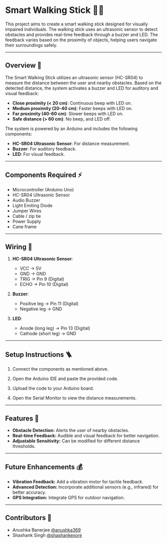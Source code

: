# Smart Walking Stick 👨‍🦯

This project aims to create a smart walking stick designed for visually impaired individuals. The walking stick uses an ultrasonic sensor to detect obstacles and provides real-time feedback through a buzzer and LED. The feedback varies based on the proximity of objects, helping users navigate their surroundings safely.

---

## Overview 🪫

The Smart Walking Stick utilizes an ultrasonic sensor (HC-SR04) to measure the distance between the user and nearby obstacles. Based on the detected distance, the system activates a buzzer and LED for auditory and visual feedback:

- **Close proximity (< 20 cm)**: Continuous beep with LED on.
- **Medium proximity (20-40 cm)**: Faster beeps with LED on.
- **Far proximity (40-60 cm)**: Slower beeps with LED on.
- **Safe distance (> 60 cm)**: No beep, and LED off.

The system is powered by an Arduino and includes the following components:

- **HC-SR04 Ultrasonic Sensor**: For distance measurement.
- **Buzzer**: For auditory feedback.
- **LED**: For visual feedback.

---

## Components Required ⚡

- Microcontroller (Arduino Uno)
- HC-SR04 Ultrasonic Sensor
- Audio Buzzer
- Light Emiting Diode
- Jumper Wires
- Cable / zip tie
- Power Supply
- Cane frame

---

## Wiring 🔌

1. **HC-SR04 Ultrasonic Sensor**:
   - VCC -> 5V
   - GND -> GND
   - TRIG -> Pin 9 (Digital)
   - ECHO -> Pin 10 (Digital)

2. **Buzzer**:
   - Positive leg -> Pin 11 (Digital)
   - Negative leg -> GND

3. **LED**:
   - Anode (long leg) -> Pin 13 (Digital)
   - Cathode (short leg) -> GND

---

## Setup Instructions 🪜

1. Connect the components as mentioned above.
   
2. Open the Arduino IDE and paste the provided code.
   
3. Upload the code to your Arduino board.
   
4. Open the Serial Monitor to view the distance measurements.

---
   
## Features 🔎

- **Obstacle Detection:** Alerts the user of nearby obstacles.
- **Real-time Feedback:** Audible and visual feedback for better navigation.
- **Adjustable Sensitivity:** Can be modified for different distance thresholds.

---

## Future Enhancements 💰

- **Vibration Feedback:** Add a vibration motor for tactile feedback.
- **Advanced Detection:** Incorporate additional sensors (e.g., infrared) for better accuracy.
- **GPS Integration:** Integrate GPS for outdoor navigation.

---

## Contributors 🫶

- Anushka Banerjee [@anushka369](https://github.com/anushka369)
- Shashank Singh [@shashankexore](https://github.com/shashankexore)
